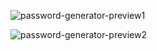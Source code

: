 ![password-generator-preview1 ](https://github.com/user-attachments/assets/614e794b-307b-4eb8-9df6-796cd1ed9e9c)

![password-generator-preview2 ](https://github.com/user-attachments/assets/8eb927ac-5e0e-493a-bf8f-c13eb11cacd2)
